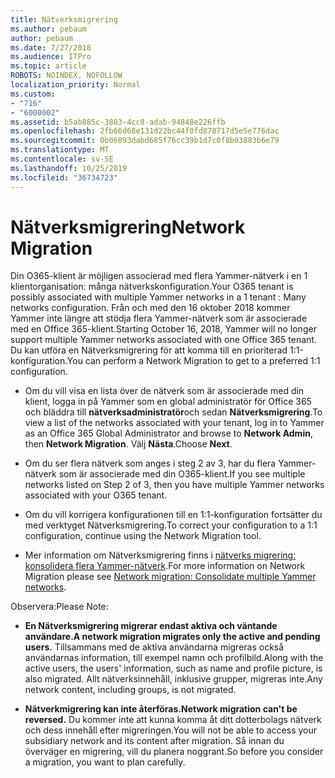 ```yaml
---
title: Nätverksmigrering
ms.author: pebaum
author: pebaum
ms.date: 7/27/2018
ms.audience: ITPro
ms.topic: article
ROBOTS: NOINDEX, NOFOLLOW
localization_priority: Normal
ms.custom:
- "716"
- "6000002"
ms.assetid: b5ab885c-3803-4cc8-adab-94848e226ffb
ms.openlocfilehash: 2fb66d68e131d22bc44f0fd878717d5e5e776dac
ms.sourcegitcommit: 0b06093dabd685f76cc39b1d7c0f8b03883b6e79
ms.translationtype: MT
ms.contentlocale: sv-SE
ms.lasthandoff: 10/25/2019
ms.locfileid: "36734723"
---
```

# <a name="network-migration"></a><span data-ttu-id="83ec2-102">Nätverksmigrering</span><span class="sxs-lookup"><span data-stu-id="83ec2-102">Network Migration</span></span>

<span data-ttu-id="83ec2-103">Din O365-klient är möjligen associerad med flera Yammer-nätverk i en 1 klientorganisation: många nätverkskonfiguration.</span><span class="sxs-lookup"><span data-stu-id="83ec2-103">Your O365 tenant is possibly associated with multiple Yammer networks in a 1 tenant : Many networks configuration.</span></span> <span data-ttu-id="83ec2-104">Från och med den 16 oktober 2018 kommer Yammer inte längre att stödja flera Yammer-nätverk som är associerade med en Office 365-klient.</span><span class="sxs-lookup"><span data-stu-id="83ec2-104">Starting October 16, 2018, Yammer will no longer support multiple Yammer networks associated with one Office 365 tenant.</span></span> <span data-ttu-id="83ec2-105">Du kan utföra en Nätverksmigrering för att komma till en prioriterad 1:1-konfiguration.</span><span class="sxs-lookup"><span data-stu-id="83ec2-105">You can perform a Network Migration to get to a preferred 1:1 configuration.</span></span>
  
- <span data-ttu-id="83ec2-106">Om du vill visa en lista över de nätverk som är associerade med din klient, logga in på Yammer som en global administratör för Office 365 och bläddra till **nätverksadministratör**och sedan **Nätverksmigrering**.</span><span class="sxs-lookup"><span data-stu-id="83ec2-106">To view a list of the networks associated with your tenant, log in to Yammer as an Office 365 Global Administrator and browse to **Network Admin**, then **Network Migration**.</span></span> <span data-ttu-id="83ec2-107">Välj **Nästa**.</span><span class="sxs-lookup"><span data-stu-id="83ec2-107">Choose **Next**.</span></span>

- <span data-ttu-id="83ec2-108">Om du ser flera nätverk som anges i steg 2 av 3, har du flera Yammer-nätverk som är associerade med din O365-klient.</span><span class="sxs-lookup"><span data-stu-id="83ec2-108">If you see multiple networks listed on Step 2 of 3, then you have multiple Yammer networks associated with your O365 tenant.</span></span>

- <span data-ttu-id="83ec2-109">Om du vill korrigera konfigurationen till en 1:1-konfiguration fortsätter du med verktyget Nätverksmigrering.</span><span class="sxs-lookup"><span data-stu-id="83ec2-109">To correct your configuration to a 1:1 configuration, continue using the Network Migration tool.</span></span>

- <span data-ttu-id="83ec2-110">Mer information om Nätverksmigrering finns i [nätverks migrering: konsolidera flera Yammer-nätverk](https://docs.microsoft.com/yammer/configure-your-yammer-network/consolidate-multiple-yammer-networks).</span><span class="sxs-lookup"><span data-stu-id="83ec2-110">For more information on Network Migration please see [Network migration: Consolidate multiple Yammer networks](https://docs.microsoft.com/yammer/configure-your-yammer-network/consolidate-multiple-yammer-networks).</span></span>

<span data-ttu-id="83ec2-111">Observera:</span><span class="sxs-lookup"><span data-stu-id="83ec2-111">Please Note:</span></span>
  
- <span data-ttu-id="83ec2-112">**En Nätverksmigrering migrerar endast aktiva och väntande användare.**</span><span class="sxs-lookup"><span data-stu-id="83ec2-112">**A network migration migrates only the active and pending users.**</span></span> <span data-ttu-id="83ec2-113">Tillsammans med de aktiva användarna migreras också användarnas information, till exempel namn och profilbild.</span><span class="sxs-lookup"><span data-stu-id="83ec2-113">Along with the active users, the users' information, such as name and profile picture, is also migrated.</span></span> <span data-ttu-id="83ec2-114">Allt nätverksinnehåll, inklusive grupper, migreras inte.</span><span class="sxs-lookup"><span data-stu-id="83ec2-114">Any network content, including groups, is not migrated.</span></span>

- <span data-ttu-id="83ec2-115">**Nätverkmigrering kan inte återföras.**</span><span class="sxs-lookup"><span data-stu-id="83ec2-115">**Network migration can't be reversed.**</span></span> <span data-ttu-id="83ec2-116">Du kommer inte att kunna komma åt ditt dotterbolags nätverk och dess innehåll efter migreringen.</span><span class="sxs-lookup"><span data-stu-id="83ec2-116">You will not be able to access your subsidiary network and its content after migration.</span></span> <span data-ttu-id="83ec2-117">Så innan du överväger en migrering, vill du planera noggrant.</span><span class="sxs-lookup"><span data-stu-id="83ec2-117">So before you consider a migration, you want to plan carefully.</span></span>

